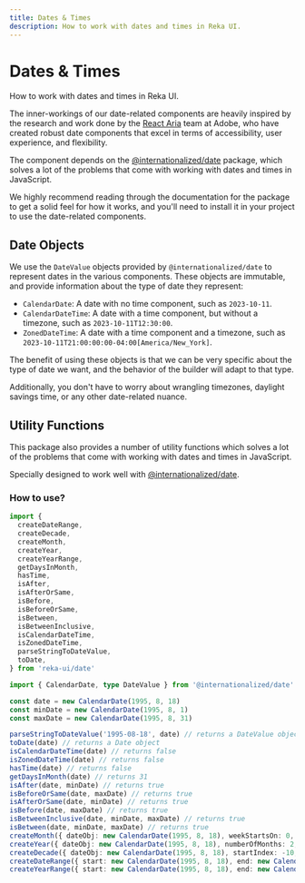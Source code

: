 ```yaml
---
title: Dates & Times
description: How to work with dates and times in Reka UI.
---
```


# Dates & Times

<Description>
How to work with dates and times in Reka UI.
</Description>

<Callout type="tip">

The inner-workings of our date-related components are heavily inspired by the research and work done
by the [React Aria](https://react-spectrum.adobe.com/react-aria/) team at Adobe, who have created
robust date components that excel in terms of accessibility, user experience, and flexibility.

</Callout>

The component depends on the [@internationalized/date](https://react-spectrum.adobe.com/internationalized/date/index.html) package, which solves a lot of the problems that come with working with dates and times in JavaScript.

We highly recommend reading through the documentation for the package to get a solid feel for how it
works, and you'll need to install it in your project to use the date-related components.

<InstallationTabs value="@internationalized/date" />

## Date Objects

We use the `DateValue` objects provided by `@internationalized/date` to
represent dates in the various components. These objects are immutable, and provide information about
the type of date they represent:

- `CalendarDate`: A date with no time component, such as `2023-10-11`.
- `CalendarDateTime`: A date with a time component, but without a timezone, such as
  `2023-10-11T12:30:00`.
- `ZonedDateTime`: A date with a time component and a timezone, such as
  `2023-10-11T21:00:00:00-04:00[America/New_York]`.

The benefit of using these objects is that we can be very specific about the type of date we want,
and the behavior of the builder will adapt to that type.

Additionally, you don't have to worry about wrangling timezones, daylight savings time, or any other
date-related nuance.

## Utility Functions

This package also provides a number of utility functions which solves a lot of the problems that come with working with dates and times in JavaScript.

Specially designed to work well with [@internationalized/date](https://react-spectrum.adobe.com/internationalized/date/index.html).

### How to use?

```ts
import {
  createDateRange,
  createDecade,
  createMonth,
  createYear,
  createYearRange,
  getDaysInMonth,
  hasTime,
  isAfter,
  isAfterOrSame,
  isBefore,
  isBeforeOrSame,
  isBetween,
  isBetweenInclusive,
  isCalendarDateTime,
  isZonedDateTime,
  parseStringToDateValue,
  toDate,
} from 'reka-ui/date'

import { CalendarDate, type DateValue } from '@internationalized/date'

const date = new CalendarDate(1995, 8, 18)
const minDate = new CalendarDate(1995, 8, 1)
const maxDate = new CalendarDate(1995, 8, 31)

parseStringToDateValue('1995-08-18', date) // returns a DateValue object
toDate(date) // returns a Date object
isCalendarDateTime(date) // returns false
isZonedDateTime(date) // returns false
hasTime(date) // returns false
getDaysInMonth(date) // returns 31
isAfter(date, minDate) // returns true
isBeforeOrSame(date, maxDate) // returns true
isAfterOrSame(date, minDate) // returns true
isBefore(date, maxDate) // returns true
isBetweenInclusive(date, minDate, maxDate) // returns true
isBetween(date, minDate, maxDate) // returns true
createMonth({ dateObj: new CalendarDate(1995, 8, 18), weekStartsOn: 0, locale: 'en', fixedWeeks: true }) // returns a grid of days as DateValue for the month, also containing the dateObj, plus an array of days for the month
createYear({ dateObj: new CalendarDate(1995, 8, 18), numberOfMonths: 2, pagedNavigation: true }) // returns an array of months as DateValue, centered around the dateObj taking into account the numberOfMonths and pagedNavigation when returning the months
createDecade({ dateObj: new CalendarDate(1995, 8, 18), startIndex: -10, endIndex: 10 }) // returns a decade centered around the dateObj
createDateRange({ start: new CalendarDate(1995, 8, 18), end: new CalendarDate(2005, 8, 18) }) // returns an array of dates as DateValue between the start and end date
createYearRange({ start: new CalendarDate(1995, 8, 18), end: new CalendarDate(2005, 8, 18) }) // returns an array of years as DateValue between the start and end date
```
